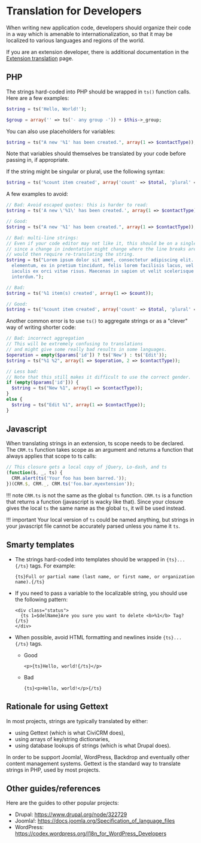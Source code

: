 # Translation for Developers

When writing new application code, developers should organize their code in a way which is amenable to internationalization, so that it may be localized to various languages and regions of the world.

If you are an extension developer, there is additional documentation in the [Extension translation](/translation/extensions.md) page.

## PHP

The strings hard-coded into PHP should be wrapped in `ts()` function calls. Here are a few examples:

```php
$string = ts('Hello, World!');

$group = array('' => ts('- any group -')) + $this->_group;
```

You can also use placeholders for variables:

```php
$string = ts("A new '%1' has been created.", array(1 => $contactType));
```

Note that variables should themselves be translated by your code before passing in, if appropriate.

If the string might be singular or plural, use the following syntax:

```php
$string = ts('%count item created', array('count' => $total, 'plural' => '%count items created'));
```

A few examples to avoid:

```php
// Bad: Avoid escaped quotes: this is harder to read:
$string = ts('A new \'%1\' has been created.', array(1 => $contactType));

// Good:
$string = ts("A new '%1' has been created.", array(1 => $contactType));

// Bad: multi-line strings:
// Even if your code editor may not like it, this should be on a single line
// since a change in indentation might change where the line breaks are, which
// would then require re-translating the string.
$string = ts("Lorem ipsum dolor sit amet, consectetur adipiscing elit. Proin 
  elementum, ex in pretium tincidunt, felis lorem facilisis lacus, vel 
  iaculis ex orci vitae risus. Maecenas in sapien ut velit scelerisque 
  interdum.");

// Bad:
$string = ts('%1 item(s) created', array(1 => $count));

// Good:
$string = ts('%count item created', array('count' => $total, 'plural' => '%count items created'));
```

Another common error is to use `ts()` to aggregate strings or as a "clever" way of writing shorter code:

```php
// Bad: incorrect aggregation
// This will be extremely confusing to translations
// and might give some really bad results in some languages.
$operation = empty($params['id']) ? ts('New') : ts('Edit'));
$string = ts("%1 %2", array(1 => $operation, 2 => $contactType));

// Less bad:
// Note that this still makes it difficult to use the correct gender.
if (empty($params['id'])) {
  $string = ts("New %1", array(1 => $contactType));
}
else {
  $string = ts("Edit %1", array(1 => $contactType));
}
```

## Javascript

When translating strings in an extension, ts scope needs to be declared. The `CRM.ts` function takes scope as an argument and returns a function that always applies that scope to ts calls:

```js
// This closure gets a local copy of jQuery, Lo-dash, and ts
(function($, _, ts) {
  CRM.alert(ts('Your foo has been barred.'));
})(CRM.$, CRM._, CRM.ts('foo.bar.myextension'));
```

!!! note
    `CRM.ts` is not the same as the global `ts` function. `CRM.ts` is a function that returns a function (javascript is wacky like that). Since your closure gives the local `ts` the same name as the global `ts`, it will be used instead.

!!! important
    Your local version of `ts` could be named anything, but strings in your javascript file cannot be accurately parsed unless you name it `ts`.

## Smarty templates

* The strings hard-coded into templates should be wrapped in `{ts}...{/ts}` tags. For example:

    ```smarty
    {ts}Full or partial name (last name, or first name, or organization name).{/ts}
    ```

* If you need to pass a variable to the localizable string, you should use the following pattern:

    ```smarty
    <div class="status">
      {ts 1=$delName}Are you sure you want to delete <b>%1</b> Tag?{/ts}
    </div>
    ```

* When possible, avoid HTML formatting and newlines inside `{ts}...{/ts}` tags. 

    * Good

        ```smarty
        <p>{ts}Hello, world!{/ts}</p>
        ```
    
    * Bad
    
        ```
        {ts}<p>Hello, world!</p>{/ts}
        ```

## Rationale for using Gettext

In most projects, strings are typically translated by either:

* using Gettext (which is what CiviCRM does),
* using arrays of key/string dictionaries,
* using database lookups of strings (which is what Drupal does).

In order to be support Joomla!, WordPress, Backdrop and eventually other content management systems. Gettext is the standard way to translate strings in PHP, used by most projects.

## Other guides/references

Here are the guides to other popular projects:

* Drupal: <https://www.drupal.org/node/322729>
* Joomla!: <https://docs.joomla.org/Specification_of_language_files>
* WordPress: <https://codex.wordpress.org/I18n_for_WordPress_Developers>
